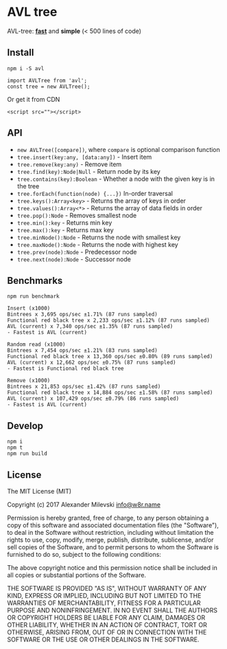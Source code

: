 # AVL tree

AVL-tree: **[fast](#benchmarks)** and **simple** (< 500 lines of code)

## Install

```
npm i -S avl
```

```
import AVLTree from 'avl';
const tree = new AVLTree();
```

Or get it from CDN
```
<script src=""></script>
```

## API

* `new AVLTree([compare])`, where `compare` is optional comparison function
* `tree.insert(key:any, [data:any])` - Insert item
* `tree.remove(key:any)` - Remove item
* `tree.find(key):Node|Null` - Return node by its key
* `tree.contains(key):Boolean` - Whether a node with the given key is in the tree
* `tree.forEach(function(node) {...})` In-order traversal
* `tree.keys():Array<key>` - Returns the array of keys in order
* `tree.values():Array<*>` - Returns the array of data fields in order
* `tree.pop():Node` - Removes smallest node
* `tree.min():key` - Returns min key
* `tree.max():key` - Returns max key
* `tree.minNode():Node` - Returns the node with smallest key
* `tree.maxNode():Node` - Returns the node with highest key
* `tree.prev(node):Node` - Predecessor node
* `tree.next(node):Node` - Successor node

## Benchmarks

```shell
npm run benchmark
```

```
Insert (x1000)
Bintrees x 3,695 ops/sec ±1.71% (87 runs sampled)
Functional red black tree x 2,233 ops/sec ±1.12% (87 runs sampled)
AVL (current) x 7,340 ops/sec ±1.35% (87 runs sampled)
- Fastest is AVL (current)

Random read (x1000)
Bintrees x 7,454 ops/sec ±1.21% (83 runs sampled)
Functional red black tree x 13,360 ops/sec ±0.80% (89 runs sampled)
AVL (current) x 12,662 ops/sec ±0.75% (87 runs sampled)
- Fastest is Functional red black tree

Remove (x1000)
Bintrees x 21,853 ops/sec ±1.42% (87 runs sampled)
Functional red black tree x 14,884 ops/sec ±1.58% (87 runs sampled)
AVL (current) x 107,429 ops/sec ±0.79% (86 runs sampled)
- Fastest is AVL (current)
```

## Develop

```shell
npm i
npm t
npm run build
```

## License

The MIT License (MIT)

Copyright (c) 2017 Alexander Milevski <info@w8r.name>

Permission is hereby granted, free of charge, to any person obtaining a copy of
this software and associated documentation files (the "Software"), to deal in
the Software without restriction, including without limitation the rights to
use, copy, modify, merge, publish, distribute, sublicense, and/or sell copies of
the Software, and to permit persons to whom the Software is furnished to do so,
subject to the following conditions:

The above copyright notice and this permission notice shall be included in all
copies or substantial portions of the Software.

THE SOFTWARE IS PROVIDED "AS IS", WITHOUT WARRANTY OF ANY KIND, EXPRESS OR
IMPLIED, INCLUDING BUT NOT LIMITED TO THE WARRANTIES OF MERCHANTABILITY, FITNESS
FOR A PARTICULAR PURPOSE AND NONINFRINGEMENT. IN NO EVENT SHALL THE AUTHORS OR
COPYRIGHT HOLDERS BE LIABLE FOR ANY CLAIM, DAMAGES OR OTHER LIABILITY, WHETHER
IN AN ACTION OF CONTRACT, TORT OR OTHERWISE, ARISING FROM, OUT OF OR IN
CONNECTION WITH THE SOFTWARE OR THE USE OR OTHER DEALINGS IN THE SOFTWARE.
